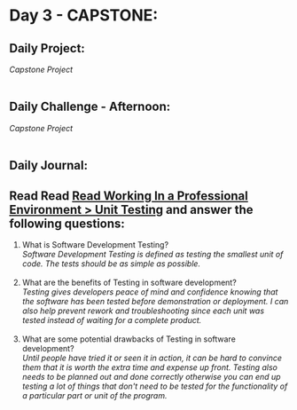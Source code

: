 # Day 3 - CAPSTONE:

## Daily Project:

_Capstone Project_
<br> <br>

## Daily Challenge - Afternoon:

_Capstone Project_
<br> <br>

## Daily Journal:

## Read Read [Read Working In a Professional Environment > Unit Testing](https://codeworksacademy.com/fs-student-guide/resources/wk8-9/03-UnitTesting/#a-story) and answer the following questions:

1. What is Software Development Testing? <br>
   _Software Development Testing is defined as testing the smallest unit of code. The tests should be as simple as possible._ <br>
   <br>
2. What are the benefits of Testing in software development? <br>
   _Testing gives developers peace of mind and confidence knowing that the software has been tested before demonstration or deployment. I can also help prevent rework and troubleshooting since each unit was tested instead of waiting for a complete product._ <br>
   <br>
3. What are some potential drawbacks of Testing in software development? <br>
   _Until people have tried it or seen it in action, it can be hard to convince them that it is worth the extra time and expense up front. Testing also needs to be planned out and done correctly otherwise you can end up testing a lot of things that don't need to be tested for the functionality of a particular part or unit of the program._
